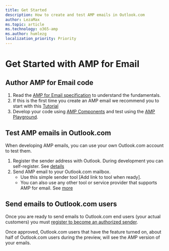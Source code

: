 ```yaml
---
title: Get Started
description: How to create and test AMP emails in Outlook.com
author: LezaMax
ms.topic: article
ms.technology: o365-amp
ms.author: humlezg
localization_priority: Priority
---
```

# Get Started with AMP for Email

## Author AMP for Email code

1. Read the [AMP for Email specification](https://amp.dev/documentation/guides-and-tutorials/learn/amp-email-format) to understand the fundamentals. 
1. If this is the first time you create an AMP email we recommend you to start with this [Tutorial](https://amp.dev/documentation/guides-and-tutorials/start/create_email/?format=email)
1. Develop your code using [AMP Components](https://amp.dev/documentation/components/?format=email) and test using the [AMP Playground](https://playground.amp.dev/?runtime=amp4email). 


## Test AMP emails in Outlook.com
When developing AMP emails, you can use your own Outlook.com account to test them. 

1. Register the sender address with Outlook. During development you can self-register. See [details](register-outlook.md)
1. Send AMP email to your Outlook.com mailbox. 
    - Use this simple sender tool [Add link to tool when ready].
    - You can also use any other tool or service provider that supports AMP for email. See [more](https://amp.dev/documentation/tools/)

## Send emails to Outlook.com users

Once you are ready to send emails to Outlook.com end users (your actual customers) you must [register to become an authorized sender](register-outlook.md). 

Once approved, Outlook.com users that have the feature turned on, about half of Outlook.com users during the preview, will see the AMP version of your emails.

